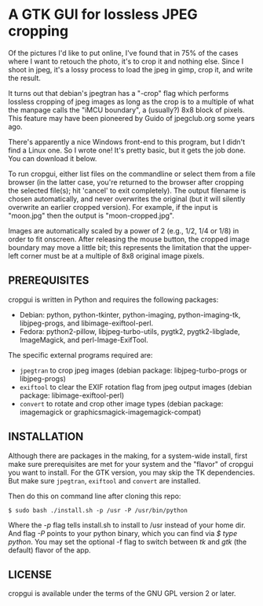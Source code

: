 # A GTK GUI for lossless JPEG cropping

Of the pictures I'd like to put online, I've found that in 75% of the cases
where I want to retouch the photo, it's to crop it and nothing else. Since I
shoot in jpeg, it's a lossy process to load the jpeg in gimp, crop it, and
write the result.

It turns out that debian's jpegtran has a "-crop" flag which performs lossless
cropping of jpeg images as long as the crop is to a multiple of what the
manpage calls the "iMCU boundary", a (usually?) 8x8 block of pixels. This
feature may have been pioneered by Guido of jpegclub.org some years ago.

There's apparently a nice Windows front-end to this program, but I didn't find
a Linux one. So I wrote one! It's pretty basic, but it gets the job done. You
can download it below.

To run cropgui, either list files on the commandline or select them from a file
browser (in the latter case, you're returned to the browser after cropping the
selected file(s); hit 'cancel' to exit completely). The output filename is
chosen automatically, and never overwrites the original (but it will silently
overwrite an earlier cropped version). For example, if the input is "moon.jpg"
then the output is "moon-cropped.jpg".

Images are automatically scaled by a power of 2 (e.g., 1/2, 1/4 or 1/8) in
order to fit onscreen. After releasing the mouse button, the cropped image
boundary may move a little bit; this represents the limitation that the
upper-left corner must be at a multiple of 8x8 original image pixels.

## PREREQUISITES

cropgui is written in Python and requires the following packages:
 * Debian: python, python-tkinter, python-imaging, python-imaging-tk,
   libjpeg-progs, and libimage-exiftool-perl.
 * Fedora: python2-pillow, libjpeg-turbo-utils, pygtk2,
   pygtk2-libglade, ImageMagick, and perl-Image-ExifTool.

The specific external programs required are:
 * `jpegtran` to crop jpeg images (debian package: libjpeg-turbo-progs or libjpeg-progs)
 * `exiftool` to clear the EXIF rotation flag from jpeg output images (debian package: libimage-exiftool-perl)
 * `convert` to rotate and crop other image types (debian package: imagemagick or graphicsmagick-imagemagick-compat)

## INSTALLATION

Although there are packages in the making, for a system-wide install, first make sure
prerequisites are met for your system and the "flavor" of cropgui you want to install.
For the GTK version, you may skip the TK dependencies. But make sure `jpegtran`, `exiftool`
and `convert` are installed.

Then do this on command line after cloning this repo:

    $ sudo bash ./install.sh -p /usr -P /usr/bin/python

Where the _-p_ flag tells install.sh to install to /usr instead of your home dir. And
flag _-P_ points to your python binary, which you can find via _$ type python_. You may
set the optional -f flag to switch between _tk_ and _gtk_ (the default) flavor of the app.

## LICENSE
cropgui is available under the terms of the GNU GPL version 2 or later.

